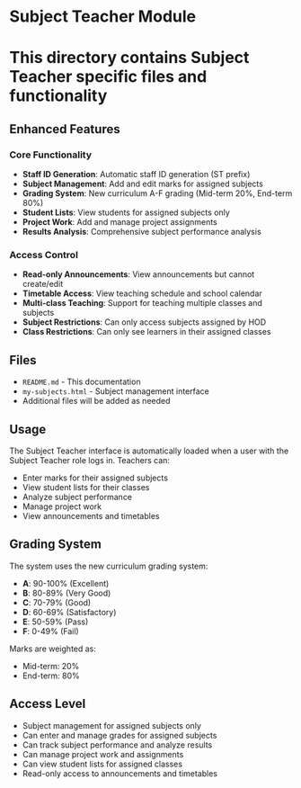 # Subject Teacher Module
# This directory contains Subject Teacher specific files and functionality

## Enhanced Features

### Core Functionality
- **Staff ID Generation**: Automatic staff ID generation (ST prefix)
- **Subject Management**: Add and edit marks for assigned subjects
- **Grading System**: New curriculum A-F grading (Mid-term 20%, End-term 80%)
- **Student Lists**: View students for assigned subjects only
- **Project Work**: Add and manage project assignments
- **Results Analysis**: Comprehensive subject performance analysis

### Access Control
- **Read-only Announcements**: View announcements but cannot create/edit
- **Timetable Access**: View teaching schedule and school calendar
- **Multi-class Teaching**: Support for teaching multiple classes and subjects
- **Subject Restrictions**: Can only access subjects assigned by HOD
- **Class Restrictions**: Can only see learners in their assigned classes

## Files
- `README.md` - This documentation
- `my-subjects.html` - Subject management interface
- Additional files will be added as needed

## Usage

The Subject Teacher interface is automatically loaded when a user with the Subject Teacher role logs in. Teachers can:
- Enter marks for their assigned subjects
- View student lists for their classes
- Analyze subject performance
- Manage project work
- View announcements and timetables

## Grading System

The system uses the new curriculum grading system:
- **A**: 90-100% (Excellent)
- **B**: 80-89% (Very Good)
- **C**: 70-79% (Good)
- **D**: 60-69% (Satisfactory)
- **E**: 50-59% (Pass)
- **F**: 0-49% (Fail)

Marks are weighted as:
- Mid-term: 20%
- End-term: 80%

## Access Level
- Subject management for assigned subjects only
- Can enter and manage grades for assigned subjects
- Can track subject performance and analyze results
- Can manage project work and assignments
- Can view student lists for assigned classes
- Read-only access to announcements and timetables
